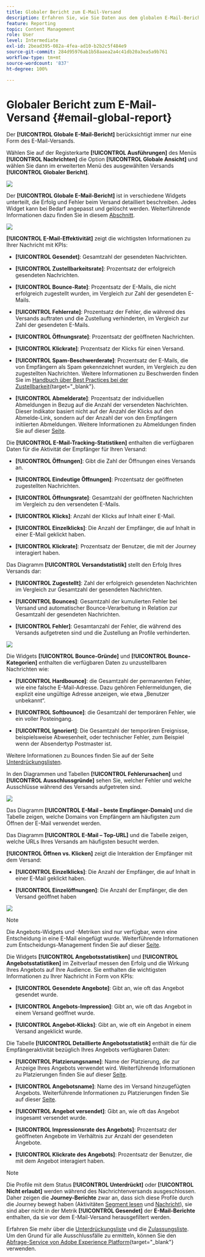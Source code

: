 ```yaml
---
title: Globaler Bericht zum E-Mail-Versand
description: Erfahren Sie, wie Sie Daten aus dem globalen E-Mail-Bericht verwenden.
feature: Reporting
topic: Content Management
role: User
level: Intermediate
exl-id: 2bead395-082a-4fea-ad10-b2b2c5f484e9
source-git-commit: 284d95976ab1b58aaea2a4c41db20a3ea5a9b761
workflow-type: tm+mt
source-wordcount: '837'
ht-degree: 100%

---
```


# Globaler Bericht zum E-Mail-Versand {#email-global-report}

Der **[!UICONTROL Globale E-Mail-Bericht]** berücksichtigt immer nur eine Form des E-Mail-Versands.

Wählen Sie auf der Registerkarte **[!UICONTROL Ausführungen]** des Menüs **[!UICONTROL Nachrichten]** die Option **[!UICONTROL Globale Ansicht]** und wählen Sie dann im erweiterten Menü des ausgewählten Versands **[!UICONTROL Globaler Bericht]**.

![](assets/global_report_3.png)

Der **[!UICONTROL Globale E-Mail-Bericht]** ist in verschiedene Widgets unterteilt, die Erfolg und Fehler beim Versand detailliert beschreiben. Jedes Widget kann bei Bedarf angepasst und gelöscht werden. Weiterführende Informationen dazu finden Sie in diesem [Abschnitt](global-report.md#modify-dashboard).

![](assets/global_report_4.png)

**[!UICONTROL E-Mail-Effektivität]** zeigt die wichtigsten Informationen zu Ihrer Nachricht mit KPIs:

* **[!UICONTROL Gesendet]**: Gesamtzahl der gesendeten Nachrichten.

* **[!UICONTROL Zustellbarkeitsrate]**: Prozentsatz der erfolgreich gesendeten Nachrichten.

* **[!UICONTROL Bounce-Rate]**: Prozentsatz der E-Mails, die nicht erfolgreich zugestellt wurden, im Vergleich zur Zahl der gesendeten E-Mails.

* **[!UICONTROL Fehlerrate]**: Prozentsatz der Fehler, die während des Versands auftraten und die Zustellung verhinderten, im Vergleich zur Zahl der gesendeten E-Mails.

* **[!UICONTROL Öffnungsrate]**: Prozentsatz der geöffneten Nachrichten.

* **[!UICONTROL Klickrate]**: Prozentsatz der Klicks für einen Versand.

* **[!UICONTROL Spam-Beschwerderate]**: Prozentsatz der E-Mails, die von Empfängern als Spam gekennzeichnet wurden, im Vergleich zu den zugestellten Nachrichten. Weitere Informationen zu Beschwerden finden Sie im [Handbuch über Best Practices bei der Zustellbarkeit](https://experienceleague.adobe.com/docs/deliverability-learn/deliverability-best-practice-guide/metrics-for-deliverability/complaints.html?lang=de#metrics-for-deliverability){target=&quot;_blank&quot;}.

* **[!UICONTROL Abmelderate]**: Prozentsatz der individuellen Abmeldungen in Bezug auf die Anzahl der versendeten Nachrichten. Dieser Indikator basiert nicht auf der Anzahl der Klicks auf den Abmelde-Link, sondern auf der Anzahl der von den Empfängern initiierten Abmeldungen. Weitere Informationen zu Abmeldungen finden Sie auf dieser [Seite](../messages/consent.md).

Die **[!UICONTROL E-Mail-Tracking-Statistiken]** enthalten die verfügbaren Daten für die Aktivität der Empfänger für Ihren Versand:

* **[!UICONTROL Öffnungen]**: Gibt die Zahl der Öffnungen eines Versands an.

* **[!UICONTROL Eindeutige Öffnungen]**: Prozentsatz der geöffneten zugestellten Nachrichten.

* **[!UICONTROL Öffnungsrate]**: Gesamtzahl der geöffneten Nachrichten im Vergleich zu den versendeten E-Mails.

* **[!UICONTROL Klicks]**: Anzahl der Klicks auf Inhalt einer E-Mail.

* **[!UICONTROL Einzelklicks]**: Die Anzahl der Empfänger, die auf Inhalt in einer E-Mail geklickt haben.

* **[!UICONTROL Klickrate]**: Prozentsatz der Benutzer, die mit der Journey interagiert haben.

Das Diagramm **[!UICONTROL Versandstatistik]** stellt den Erfolg Ihres Versands dar:

* **[!UICONTROL Zugestellt]**: Zahl der erfolgreich gesendeten Nachrichten im Vergleich zur Gesamtzahl der gesendeten Nachrichten.

* **[!UICONTROL Bounces]**: Gesamtzahl der kumulierten Fehler bei Versand und automatischer Bounce-Verarbeitung in Relation zur Gesamtzahl der gesendeten Nachrichten.

* **[!UICONTROL Fehler]**: Gesamtanzahl der Fehler, die während des Versands aufgetreten sind und die Zustellung an Profile verhinderten.

![](assets/global_report_5.png)

Die Widgets **[!UICONTROL Bounce-Gründe]** und **[!UICONTROL Bounce-Kategorien]** enthalten die verfügbaren Daten zu unzustellbaren Nachrichten wie:

* **[!UICONTROL Hardbounce]**: die Gesamtzahl der permanenten Fehler, wie eine falsche E-Mail-Adresse. Dazu gehören Fehlermeldungen, die explizit eine ungültige Adresse anzeigen, wie etwa „Benutzer unbekannt“.

* **[!UICONTROL Softbounce]**: die Gesamtzahl der temporären Fehler, wie ein voller Posteingang.

* **[!UICONTROL Ignoriert]**: Die Gesamtzahl der temporären Ereignisse, beispielsweise Abwesenheit, oder technischer Fehler, zum Beispiel wenn der Absendertyp Postmaster ist.

Weitere Informationen zu Bounces finden Sie auf der Seite [ Unterdrückungslisten](../reports/suppression-list.md).

In den Diagrammen und Tabellen **[!UICONTROL Fehlerursachen]** und **[!UICONTROL Ausschlussgründe]** sehen Sie, welcher Fehler und welche Ausschlüsse während des Versands aufgetreten sind.

![](assets/global_report_6.png)

Das Diagramm **[!UICONTROL E-Mail – beste Empfänger-Domain]** und die Tabelle zeigen, welche Domains von Empfängern am häufigsten zum Öffnen der E-Mail verwendet werden.

Das Diagramm **[!UICONTROL E-Mail – Top-URL]** und die Tabelle zeigen, welche URLs Ihres Versands am häufigsten besucht werden.

**[!UICONTROL Öffnen vs. Klicken]** zeigt die Interaktion der Empfänger mit dem Versand:

* **[!UICONTROL Einzelklicks]**: Die Anzahl der Empfänger, die auf Inhalt in einer E-Mail geklickt haben.

* **[!UICONTROL Einzelöffnungen]**: Die Anzahl der Empfänger, die den Versand geöffnet haben

![](assets/global_report_20.png)

>[!NOTE]
>
>Die Angebots-Widgets und -Metriken sind nur verfügbar, wenn eine Entscheidung in eine E-Mail eingefügt wurde. Weiterführende Informationen zum Entscheidungs-Management finden Sie auf dieser [Seite](../offers/get-started/starting-offer-decisioning.md).

Die Widgets **[!UICONTROL Angebotsstatistiken]** und **[!UICONTROL Angebotsstatistiken]** im Zeitverlauf messen den Erfolg und die Wirkung Ihres Angebots auf Ihre Audience. Sie enthalten die wichtigsten Informationen zu Ihrer Nachricht in Form von KPIs:

* **[!UICONTROL Gesendete Angebote]**: Gibt an, wie oft das Angebot gesendet wurde.

* **[!UICONTROL Angebots-Impression]**: Gibt an, wie oft das Angebot in einem Versand geöffnet wurde.

* **[!UICONTROL Angebot-Klicks]**: Gibt an, wie oft ein Angebot in einem Versand angeklickt wurde.

Die Tabelle **[!UICONTROL Detaillierte Angebotsstatistik]** enthält die für die Empfängeraktivität bezüglich Ihres Angebots verfügbaren Daten:

* **[!UICONTROL Platzierungsname]**: Name der Platzierung, die zur Anzeige Ihres Angebots verwendet wird. Weiterführende Informationen zu Platzierungen finden Sie auf dieser [Seite](../offers/offer-library/creating-placements.md).

* **[!UICONTROL Angebotsname]**: Name des im Versand hinzugefügten Angebots. Weiterführende Informationen zu Platzierungen finden Sie auf dieser [Seite](../offers/offer-library/creating-personalized-offers.md).

* **[!UICONTROL Angebot versendet]**: Gibt an, wie oft das Angebot insgesamt versendet wurde.

* **[!UICONTROL Impressionsrate des Angebots]**: Prozentsatz der geöffneten Angebote im Verhältnis zur Anzahl der gesendeten Angebote.

* **[!UICONTROL Klickrate des Angebots]**: Prozentsatz der Benutzer, die mit dem Angebot interagiert haben.

>[!NOTE]
>
>Die Profile mit dem Status **[!UICONTROL Unterdrückt]** oder **[!UICONTROL Nicht erlaubt]** werden während des Nachrichtenversands ausgeschlossen. Daher zeigen die **Journey-Berichte** zwar an, dass sich diese Profile durch die Journey bewegt haben (Aktivitäten [Segment lesen](../building-journeys/read-segment.md) und [Nachricht](../building-journeys/journeys-message.md)), sie sind aber nicht in der Metrik **[!UICONTROL Gesendet]** der **E-Mail-Berichte** enthalten, da sie vor dem E-Mail-Versand herausgefiltert werden.
>
>Erfahren Sie mehr über die [Unterdrückungsliste](../reports/suppression-list.md) und die [Zulassungsliste](allow-list.md). Um den Grund für alle Ausschlussfälle zu ermitteln, können Sie den [Abfrage-Service von Adobe Experience Platform](https://experienceleague.adobe.com/docs/experience-platform/query/api/getting-started.html?lang=de){target=&quot;_blank&quot;} verwenden.

